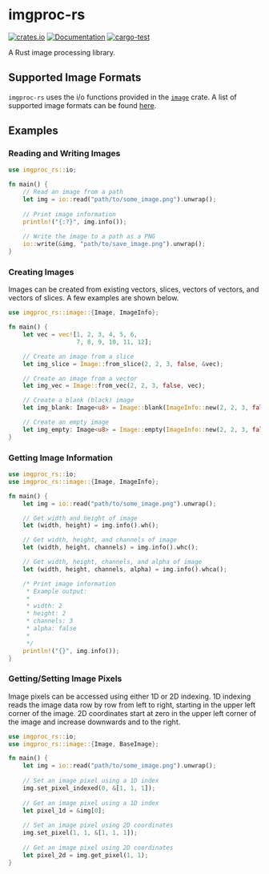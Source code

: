 # imgproc-rs

[![crates.io](https://img.shields.io/crates/v/imgproc-rs.svg)](https://crates.io/crates/imgproc-rs)
[![Documentation](https://docs.rs/imgproc-rs/badge.svg)](https://docs.rs/imgproc-rs)
[![cargo-test](https://github.com/tiffany1618/imgproc-rs/workflows/cargo-test/badge.svg)](https://github.com/tiffany1618/imgproc-rs/actions)

A Rust image processing library.

## Supported Image Formats

`imgproc-rs` uses the i/o functions provided in the [`image`](https://github.com/image-rs/image) crate. A list of 
supported image formats can be found [here](https://docs.rs/image/0.23.12/image/codecs/index.html#supported-formats). 

## Examples

### Reading and Writing Images
```rust
use imgproc_rs::io;

fn main() {
    // Read an image from a path
    let img = io::read("path/to/some_image.png").unwrap();
    
    // Print image information
    println!("{:?}", img.info());
    
    // Write the image to a path as a PNG
    io::write(&img, "path/to/save_image.png").unwrap();
}
```

### Creating Images

Images can be created from existing vectors, slices, vectors of vectors, and vectors of slices. A few examples are shown
below.

```rust
use imgproc_rs::image::{Image, ImageInfo};

fn main() {
    let vec = vec![1, 2, 3, 4, 5, 6,
                   7, 8, 9, 10, 11, 12];

    // Create an image from a slice
    let img_slice = Image::from_slice(2, 2, 3, false, &vec);

    // Create an image from a vector
    let img_vec = Image::from_vec(2, 2, 3, false, vec);

    // Create a blank (black) image
    let img_blank: Image<u8> = Image::blank(ImageInfo::new(2, 2, 3, false));

    // Create an empty image
    let img_empty: Image<u8> = Image::empty(ImageInfo::new(2, 2, 3, false));
}
```

### Getting Image Information
```rust
use imgproc_rs::io;
use imgproc_rs::image::{Image, ImageInfo};

fn main() {
    let img = io::read("path/to/some_image.png").unwrap();

    // Get width and height of image
    let (width, height) = img.info().wh();

    // Get width, height, and channels of image
    let (width, height, channels) = img.info().whc();

    // Get width, height, channels, and alpha of image
    let (width, height, channels, alpha) = img.info().whca();

    /* Print image information
     * Example output:
     *
     * width: 2
     * height: 2
     * channels: 3
     * alpha: false
     *
     */
    println!("{}", img.info());
}
```

### Getting/Setting Image Pixels

Image pixels can be accessed using either 1D or 2D indexing. 1D indexing reads the image data row by row from left to 
right, starting in the upper left corner of the image. 2D coordinates start at zero in the upper left corner of the
image and increase downwards and to the right.

```rust
use imgproc_rs::io;
use imgproc_rs::image::{Image, BaseImage};

fn main() {
    let img = io::read("path/to/some_image.png").unwrap();
    
    // Set an image pixel using a 1D index
    img.set_pixel_indexed(0, &[1, 1, 1]);
    
    // Get an image pixel using a 1D index
    let pixel_1d = &img[0];
    
    // Set an image pixel using 2D coordinates
    img.set_pixel(1, 1, &[1, 1, 1]);
    
    // Get an image pixel using 2D coordinates
    let pixel_2d = img.get_pixel(1, 1);
}
```